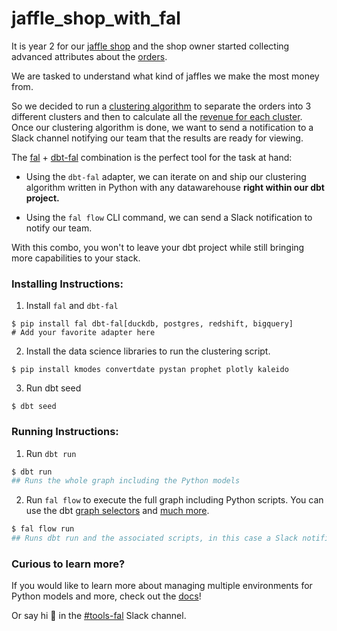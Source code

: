 # jaffle_shop_with_fal

It is year 2 for our [jaffle shop](https://github.com/dbt-labs/jaffle_shop) and the shop owner started collecting advanced attributes about the [orders](https://github.com/fal-ai/jaffle_shop_with_fal/blob/main/seeds/raw_order_attributes.csv).

We are tasked to understand what kind of jaffles we make the most money from.

So we decided to run a [clustering algorithm](https://github.com/fal-ai/jaffle_shop_with_fal/blob/main/clustering.py) to separate the orders into 3 different clusters and then to calculate all the [revenue for each cluster](https://github.com/fal-ai/jaffle_shop_with_fal/blob/main/models/cluster_stats.sql). Once our clustering algorithm is done, we want to send a notification to a Slack channel notifying our team that the results are ready for viewing.

The [fal](https://github.com/fal-ai/fal) + [dbt-fal](https://github.com/fal-ai/fal/tree/main/adapter) combination is the perfect tool for the task at hand:

- Using the `dbt-fal` adapter, we can iterate on and ship our clustering algorithm written in Python with any datawarehouse **right within our dbt project.**

- Using the `fal flow` CLI command, we can send a Slack notification to notify our team.

With this combo, you won't to leave your dbt project while still bringing more capabilities to your stack.

### Installing Instructions:

1. Install `fal` and `dbt-fal`

```
$ pip install fal dbt-fal[duckdb, postgres, redshift, bigquery]
# Add your favorite adapter here
```

2. Install the data science libraries to run the clustering script.

```
$ pip install kmodes convertdate pystan prophet plotly kaleido
```

3. Run dbt seed

```
$ dbt seed
```

### Running Instructions:

1. Run `dbt run`

```bash
$ dbt run
## Runs the whole graph including the Python models
```

2. Run `fal flow` to execute the full graph including Python scripts. You can use the dbt [graph selectors](https://docs.getdbt.com/reference/node-selection/graph-operators) and [much more](https://docs.fal.ai/).

```bash
$ fal flow run
## Runs dbt run and the associated scripts, in this case a Slack notification is triggered
```

### Curious to learn more?

If you would like to learn more about managing multiple environments for Python models and more, check out the [docs](https://docs.fal.ai)!

Or say hi 👋 in the [#tools-fal](https://getdbt.slack.com/archives/C02V8QW3Q4Q) Slack channel.
